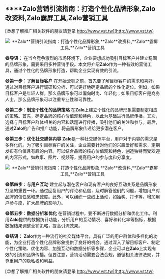 ## ****Zalo**营销引流指南：打造个性化品牌形象,**Zalo**改资料,**Zalo**霸屏工具,**Zalo**营销工具**

[😍想了解推广相关软件的朋友请登录 http://www.vst.tw](http://www.vst.tw)

 <center><img src="https://vst.tw/MP4/tuiguang/png/3.png" alt="**Zalo**营销引流指南：打造个性化品牌形象,**Zalo**改资料,**Zalo**霸屏工具,**Zalo**营销工具"></center>

**😄导语：**
在当今竞争激烈的市场环境下，企业要想成功吸引目标客户并建立稳固的品牌形象，需要采用多种营销手段。本文将介绍**Zalo**作为一种有效的营销工具，通过个性化的品牌形象打造，帮助企业实现有效的引流。

**😄第一步：了解目标客户**
在开始营销之前，首先要了解目标客户的需求和喜好。通过对目标客户进行调研和分析，可以更好地确定品牌的个性化定位。例如，如果目标客户是年轻人群，那么品牌形象可以偏向时尚、年轻化；如果目标客户是商务人士，那么品牌形象可以注重专业性和可靠性。

**😄第二步：制定个性化的品牌策略**
在**Zalo**上建立个性化的品牌形象需要制定相应的策略。首先，确定品牌的核心价值观和特色，以此为基础进行品牌传播。其次，选择与目标客户群体相关的内容和话题进行传播，吸引他们的关注和参与。最后，通过**Zalo**的广告和推广功能，将品牌形象传递给更多潜在客户。

**😄第三步：优化社交媒体内容**
**Zalo**是一种社交媒体平台，用户对于内容的需求是多样化的。为了吸引目标客户的关注，企业需要针对他们的兴趣爱好和需求，定期发布有价值且有趣的内容。可以结合品牌的核心价值观和特色，创造独特而受欢迎的内容形式，如故事、图片、视频等，提高用户的参与度和分享度。

 <center><img src="https://vst.tw/MP4/tuiguang/png/3.png" alt="**Zalo**营销引流指南：打造个性化品牌形象,**Zalo**改资料,**Zalo**霸屏工具,**Zalo**营销工具"></center>

**😄第四步：与用户互动**
建立起与潜在客户和现有客户的良好互动关系是品牌形象打造的重要一环。通过回复用户的评论和私信，及时解答他们的问题，增加用户对品牌的信任感和忠诚度。此外，可以组织一些线上活动，如抽奖、打卡等，增加用户参与度，扩大品牌的影响力。

**😄第五步：数据分析和优化**
在营销过程中，要不断进行数据分析和优化工作。利用**Zalo**提供的数据统计功能，分析用户的互动情况、喜好和转化率等指标，根据数据结果调整营销策略，提高引流效果。

**😄结语：**
**Zalo**作为一种流行的社交媒体平台，具有广泛的用户群体和多样化的功能，为企业打造个性化品牌形象提供了良好的机会。通过深入了解目标客户、制定个性化策略、优化内容、加强互动和数据分析等步骤，企业可以在**Zalo**上实现有效的引流和品牌传播。但要注意，营销活动需要合法合规，遵循相关法律法规，并尊重用户的隐私权和利益。

[😍想了解推广相关软件的朋友请登录 http://www.vst.tw](http://www.vst.tw)



